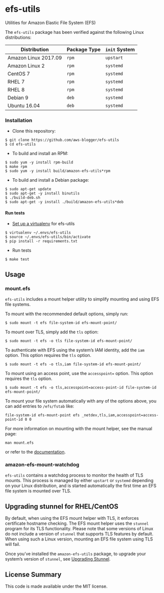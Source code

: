 # efs-utils

Utilities for Amazon Elastic File System (EFS)

The `efs-utils` package has been verified against the following Linux distributions:

| Distribution | Package Type | `init` System |
| ------------ | ------------ | ------------- |
| Amazon Linux 2017.09 | `rpm` | `upstart` |
| Amazon Linux 2 | `rpm` | `systemd` |
| CentOS 7 | `rpm` | `systemd` |
| RHEL 7 | `rpm`| `systemd` |
| RHEL 8 | `rpm`| `systemd` |
| Debian 9 | `deb` | `systemd` |
| Ubuntu 16.04 | `deb` | `systemd` |

### Installation

- Clone this repository:

```
$ git clone https://github.com/aws-blogger/efs-utils
$ cd efs-utils
```

- To build and install an RPM:

```
$ sudo yum -y install rpm-build
$ make rpm
$ sudo yum -y install build/amazon-efs-utils*rpm
```

- To build and install a Debian package:

```
$ sudo apt-get update
$ sudo apt-get -y install binutils
$ ./build-deb.sh
$ sudo apt-get -y install ./build/amazon-efs-utils*deb
```

#### Run tests

- [Set up a virtualenv](http://libzx.so/main/learning/2016/03/13/best-practice-for-virtualenv-and-git-repos.html) for efs-utils

```
$ virtualenv ~/.envs/efs-utils
$ source ~/.envs/efs-utils/bin/activate
$ pip install -r requirements.txt
```

- Run tests

```
$ make test
```

## Usage

### mount.efs

`efs-utils` includes a mount helper utility to simplify mounting and using EFS file systems.

To mount with the recommended default options, simply run:

```
$ sudo mount -t efs file-system-id efs-mount-point/
```

To mount over TLS, simply add the `tls` option:

```
$ sudo mount -t efs -o tls file-system-id efs-mount-point/
```

To authenticate with EFS using the system’s IAM identity, add the `iam` option. This option requires the `tls` option.

```
$ sudo mount -t efs -o tls,iam file-system-id efs-mount-point/
```

To mount using an access point, use the `accesspoint=` option. This option requires the `tls` option.

```
$ sudo mount -t efs -o tls,accesspoint=access-point-id file-system-id efs-mount-point/
```

To mount your file system automatically with any of the options above, you can add entries to `/efs/fstab` like:

```
file-system-id efs-mount-point efs _netdev,tls,iam,accesspoint=access-point-id 0 0
```

For more information on mounting with the mount helper, see the manual page:

```
man mount.efs
```

or refer to the [documentation](https://docs.aws.amazon.com/efs/latest/ug/using-amazon-efs-utils.html).

### amazon-efs-mount-watchdog

`efs-utils` contains a watchdog process to monitor the health of TLS mounts. This process is managed by either `upstart` or `systemd` depending on your Linux distribution, and is started automatically the first time an EFS file system is mounted over TLS.

## Upgrading stunnel for RHEL/CentOS

By default, when using the EFS mount helper with TLS, it enforces certificate hostname checking. The EFS mount helper uses the `stunnel` program for its TLS functionality. Please note that some versions of Linux do not include a version of `stunnel` that supports TLS features by default. When using such a Linux version, mounting an EFS file system using TLS will fail. 

Once you’ve installed the `amazon-efs-utils` package, to upgrade your system’s version of `stunnel`, see [Upgrading Stunnel](https://docs.aws.amazon.com/efs/latest/ug/using-amazon-efs-utils.html#upgrading-stunnel).

## License Summary

This code is made available under the MIT license.


